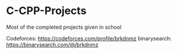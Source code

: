 # C-CPP-Projects
Most of the completed projects given in school

Codeforces: https://codeforces.com/profile/brkdnmz
binarysearch: https://binarysearch.com/@/brkdnmz
